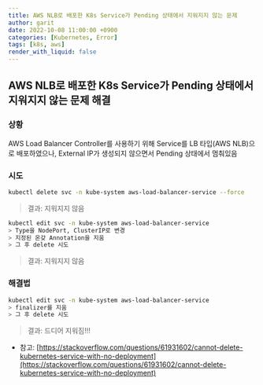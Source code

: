 ```yaml
---
title: AWS NLB로 배포한 K8s Service가 Pending 상태에서 지워지지 않는 문제
author: garit
date: 2022-10-08 11:00:00 +0900
categories: [Kubernetes, Error]
tags: [k8s, aws]
render_with_liquid: false
---
```


## AWS NLB로 배포한 K8s Service가 Pending 상태에서 지워지지 않는 문제 해결 

### 상황

AWS Load Balancer Controller를 사용하기 위해 Service를 LB 타입(AWS NLB)으로 배포하였으나, External IP가 생성되지 않으면서 Pending 상태에서 멈춰있음

### 시도

```bash
kubectl delete svc -n kube-system aws-load-balancer-service --force
```
> 결과: 지워지지 않음

```bash
kubectl edit svc -n kube-system aws-load-balancer-service
> Type을 NodePort, ClusterIP로 변경
> 지정된 온갖 Annotation을 지움
> 그 후 delete 시도
```
> 결과: 지워지지 않음


### 해결법

```bash
kubectl edit svc -n kube-system aws-load-balancer-service
> finalizer를 지움
> 그 후 delete 시도
```
> 결과: 드디어 지워짐!!!      


- 참고: [https://stackoverflow.com/questions/61931602/cannot-delete-kubernetes-service-with-no-deployment](https://stackoverflow.com/questions/61931602/cannot-delete-kubernetes-service-with-no-deployment)
